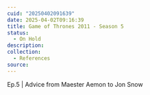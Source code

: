 ```yaml
---
cuid: "20250402091639"
date: 2025-04-02T09:16:39
title: Game of Thrones 2011 - Season 5
status:
  - On Hold
description: 
collection:
  - References
source:
---
```

Ep.5 | Advice from Maester Aemon to Jon Snow